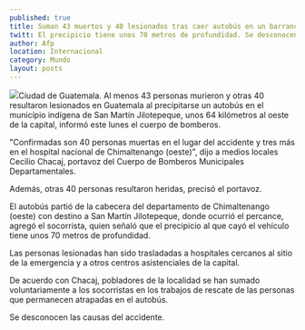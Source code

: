 ```yaml
---
published: true
title: Suman 43 muertos y 40 lesionados tras caer autobús en un barranco en Guatemala
twitt: El precipicio tiene unos 70 metros de profundidad. Se desconocen las causas del percance.
author: Afp
location: Internacional
category: Mundo
layout: posts
---
```


![](http://i.imgur.com/qqdOdNkm.jpg)Ciudad de Guatemala. Al menos 43 personas murieron y otras 40 resultaron lesionados en Guatemala al precipitarse un autobús en el municipio indígena de San Martín Jilotepeque, unos 64 kilómetros al oeste de la capital, informó este lunes el cuerpo de bomberos.

"Confirmadas son 40 personas muertas en el lugar del accidente y tres más en el hospital nacional de Chimaltenango (oeste)", dijo a medios locales Cecilio Chacaj, portavoz del Cuerpo de Bomberos Municipales Departamentales.

Además, otras 40 personas resultaron heridas, precisó el portavoz.

El autobús partió de la cabecera del departamento de Chimaltenango (oeste) con destino a San Martín Jilotepeque, donde ocurrió el percance, agregó el socorrista, quien señaló que el precipicio al que cayó el vehículo tiene unos 70 metros de profundidad.

Las personas lesionadas han sido trasladadas a hospitales cercanos al sitio de la emergencia y a otros centros asistenciales de la capital.

De acuerdo con Chacaj, pobladores de la localidad se han sumado voluntariamente a los socorristas en los trabajos de rescate de las personas que permanecen atrapadas en el autobús.

Se desconocen las causas del accidente.
